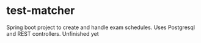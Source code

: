 # test-matcher
Spring boot project to create and handle exam schedules. Uses Postgresql and REST controllers.
Unfinished yet

